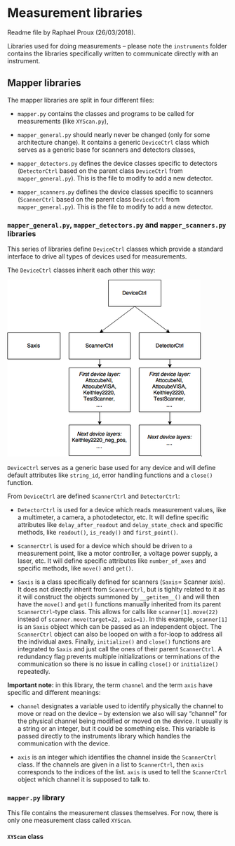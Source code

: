 
# Measurement libraries

Readme file by Raphael Proux (26/03/2018).

Libraries used for doing measurements – please note the `instruments` folder contains the libraries specifically written to communicate directly with an instrument.


## Mapper libraries

The mapper libraries are split in four different files:

* `mapper.py` contains the classes and programs to be called for measurements (like `XYScan.py`),

* `mapper_general.py` should nearly never be changed (only for some architecture change). It contains a generic `DeviceCtrl` class which serves as a generic base for scanners and detectors classes,

* `mapper_detectors.py` defines the device classes specific to detectors (`DetectorCtrl` based on the parent class `DeviceCtrl` from `mapper_general.py`). This is the file to modify to add a new detector.

* `mapper_scanners.py` defines the device classes specific to scanners (`ScannerCtrl` based on the parent class `DeviceCtrl` from `mapper_general.py`). This is the file to modify to add a new detector. 

### `mapper_general.py`, `mapper_detectors.py` and `mapper_scanners.py` libraries

This series of libraries define `DeviceCtrl` classes which provide a standard interface to drive all types of devices used for measurements.

The `DeviceCtrl` classes inherit each other this way:

![class-inheritance](doc-figs/class-inheritance.png "Class inheritance from DeviceCtrl").

`DeviceCtrl` serves as a generic base used for any device and will define default attributes like `string_id`, error handling functions and a `close()` function.

From `DeviceCtrl` are defined `ScannerCtrl` and `DetectorCtrl`:

* `DetectorCtrl` is used for a device which reads measurement values, like a multimeter, a camera, a photodetector, etc. It will define specific attributes like `delay_after_readout` and `delay_state_check` and specific methods, like `readout()`, `is_ready()` and `first_point()`.

* `ScannerCtrl` is used for a device which should be driven to a measurement point, like a motor controller, a voltage power supply, a laser, etc. It will define specific attributes like `number_of_axes` and specific methods, like `move()` and `get()`.

* `Saxis` is a class specifically defined for scanners (`Saxis`= Scanner axis). It does not directly inherit from `ScannerCtrl`, but is tighlty related to it as it will construct the objects summoned by `__getitem__()` and will then have the `move()` and `get()` functions manually inherited from its parent `ScannerCtrl`-type class. This allows for calls like `scanner[1].move(22)` instead of `scanner.move(target=22, axis=1)`. In this example, `scanner[1]` is an `Saxis` object which can be passed as an independent object. The `ScannerCtrl` object can also be looped on with a for-loop to address all the individual axes. Finally, `initialize()` and `close()` functions are integrated to `Saxis` and just call the ones of their parent `ScannerCtrl`. A redundancy flag prevents multiple initializations or terminations of the communication so there is no issue in calling `close()` or `initialize()` repeatedly.

__Important note:__ in this library, the term `channel` and the term `axis` have specific and different meanings:

* `channel` designates a variable used to identify physically the channel to move or read on the device – by extension we also will say “channel” for the physical channel being modified or moved on the device. It usually is a string or an integer, but it could be something else. This variable is passed directly to the instruments library which handles the communication with the device.

* `axis` is an integer which identifies the channel inside the `ScannerCtrl` class. If the channels are given in a list to `ScannerCtrl`, then `axis` corresponds to the indices of the list. `axis` is used to tell the `ScannerCtrl` object which channel it is supposed to talk to.


### `mapper.py` library

This file contains the measurement classes themselves. For now, there is only one measurement class called `XYScan`.

#### `XYScan` class